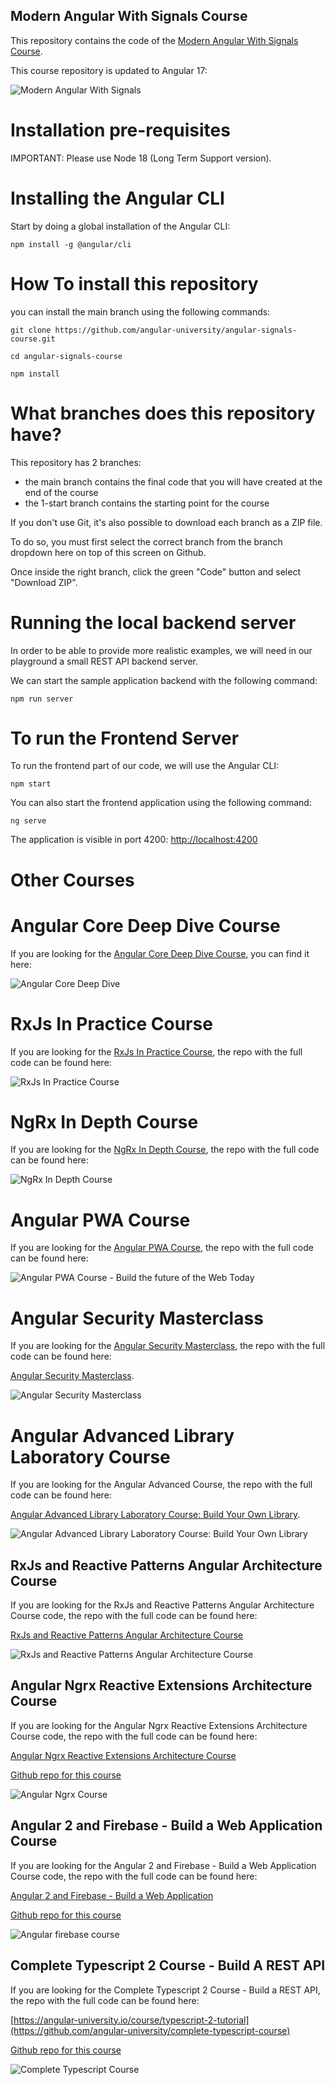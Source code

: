 
##  Modern Angular With Signals Course

This repository contains the code of the [Modern Angular With Signals Course](https://angular-university.io/course/angular-signals-course).

This course repository is updated to Angular 17:

![Modern Angular With Signals](https://d3vigmphadbn9b.cloudfront.net/course-images/large-images/angular-signals-course.jpg)

# Installation pre-requisites

IMPORTANT: Please use Node 18 (Long Term Support version).

# Installing the Angular CLI

Start by doing a global installation of the Angular CLI:

    npm install -g @angular/cli

# How To install this repository

you can install the main branch using the following commands:

    git clone https://github.com/angular-university/angular-signals-course.git

    cd angular-signals-course

    npm install

# What branches does this repository have?

This repository has 2 branches:

- the main branch contains the final code that you will have created at the end of the course
- the 1-start branch contains the starting point for the course

If you don't use Git, it's also possible to download each branch as a ZIP file.

To do so, you must first select the correct branch from the branch dropdown here on top of this screen on Github. 

Once inside the right branch, click the green "Code" button and select "Download ZIP".

# Running the local backend server

In order to be able to provide more realistic examples, we will need in our playground a small REST API backend server. 

We can start the sample application backend with the following command:

    npm run server

# To run the Frontend Server

To run the frontend part of our code, we will use the Angular CLI:

    npm start

You can also start the frontend application using the following command:

    ng serve

The application is visible in port 4200: [http://localhost:4200](http://localhost:4200)

# Other Courses

# Angular Core Deep Dive Course

If you are looking for the [Angular Core Deep Dive Course](https://angular-university.io/course/angular-course), you can find it here:

![Angular Core Deep Dive](https://d3vigmphadbn9b.cloudfront.net/course-images/large-images/angular-core-deep-dive-new-2.jpg)

# RxJs In Practice Course

If you are looking for the [RxJs In Practice Course](https://angular-university.io/course/rxjs-course), the repo with the full code can be found here:

![RxJs In Practice Course](https://s3-us-west-1.amazonaws.com/angular-university/course-images/rxjs-in-practice-course.png)


# NgRx In Depth Course

If you are looking for the [NgRx In Depth Course](https://angular-university.io/course/angular-ngrx-course), the repo with the full code can be found here:

![NgRx In Depth Course](https://s3-us-west-1.amazonaws.com/angular-university/course-images/angular-ngrx-course.png)



# Angular PWA Course

If you are looking for the [Angular PWA Course](https://angular-university.io/course/angular-pwa-course), the repo with the full code can be found here:

![Angular PWA Course - Build the future of the Web Today](https://s3-us-west-1.amazonaws.com/angular-university/course-images/angular-pwa-course.png)

# Angular Security Masterclass

If you are looking for the [Angular Security Masterclass](https://angular-university.io/course/angular-security-course), the repo with the full code can be found here:

[Angular Security Masterclass](https://github.com/angular-university/angular-security-course).

![Angular Security Masterclass](https://s3-us-west-1.amazonaws.com/angular-university/course-images/security-cover-small-v2.png)

# Angular Advanced Library Laboratory Course

If you are looking for the Angular Advanced Course, the repo with the full code can be found here:

[Angular Advanced Library Laboratory Course: Build Your Own Library](https://angular-university.io/course/angular-advanced-course).

![Angular Advanced Library Laboratory Course: Build Your Own Library](https://angular-academy.s3.amazonaws.com/thumbnails/advanced_angular-small-v3.png)


## RxJs and Reactive Patterns Angular Architecture Course

If you are looking for the RxJs and Reactive Patterns Angular Architecture Course code, the repo with the full code can be found here:

[RxJs and Reactive Patterns Angular Architecture Course](https://angular-university.io/course/reactive-angular-architecture-course)

![RxJs and Reactive Patterns Angular Architecture Course](https://s3-us-west-1.amazonaws.com/angular-academy/blog/images/rxjs-reactive-patterns-small.png)



## Angular Ngrx Reactive Extensions Architecture Course

If you are looking for the Angular Ngrx Reactive Extensions Architecture Course code, the repo with the full code can be found here:

[Angular Ngrx Reactive Extensions Architecture Course](https://angular-university.io/course/angular2-ngrx)

[Github repo for this course](https://github.com/angular-university/ngrx-course)

![Angular Ngrx Course](https://angular-academy.s3.amazonaws.com/thumbnails/ngrx-angular.png)



## Angular 2 and Firebase - Build a Web Application Course

If you are looking for the Angular 2 and Firebase - Build a Web Application Course code, the repo with the full code can be found here:

[Angular 2 and Firebase - Build a Web Application](https://angular-university.io/course/build-an-application-with-angular2)

[Github repo for this course](https://github.com/angular-university/angular-firebase-app)

![Angular firebase course](https://angular-academy.s3.amazonaws.com/thumbnails/angular_app-firebase-small.jpg)


## Complete Typescript 2 Course - Build A REST API

If you are looking for the Complete Typescript 2 Course - Build a REST API, the repo with the full code can be found here:

[https://angular-university.io/course/typescript-2-tutorial](https://github.com/angular-university/complete-typescript-course)

[Github repo for this course](https://github.com/angular-university/complete-typescript-course)

![Complete Typescript Course](https://angular-academy.s3.amazonaws.com/thumbnails/typescript-2-small.png)

